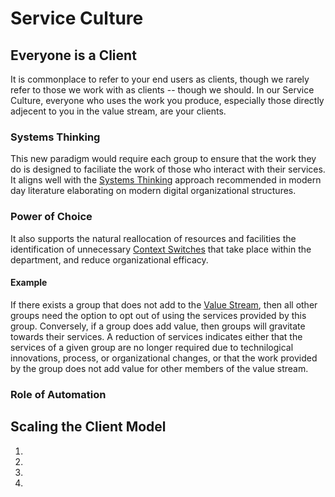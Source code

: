 # Service Culture 

## Everyone is a Client 

It is commonplace to refer to your end users as clients, though we rarely refer to those we work with as clients -- though we should. In our Service Culture, everyone who uses the work you produce, especially those directly adjecent to you in the value stream, are your clients. 

### Systems Thinking 

This new paradigm would require each group to ensure that the work they do is designed to faciliate the work of those who interact with their services. It aligns well with the [Systems Thinking](https://itrevolution.com/the-three-ways-principles-underpinning-devops/) approach recommended in modern day literature elaborating on modern digital organizational structures.  

### Power of Choice 

It also supports the natural reallocation of resources and facilities the identification of unnecessary [Context Switches](https://itrevolution.com/context-switches-in-software-engineering/) that take place within the department, and reduce organizational efficacy. 

#### Example

If there exists a group that does not add to the [Value Stream](https://itrevolution.com/starting-devops-value-stream/), then all other groups need the option to opt out of using the services provided by this group. Conversely, if a group does add value, then groups will gravitate towards their services. A reduction of services indicates either that the services of a given group are no longer required due to technilogical innovations, process, or organizational changes, or that the work provided by the group does not add value for other members of the value stream. 

### Role of Automation 

## Scaling the Client Model 

1. 
2. 
3.
4.
